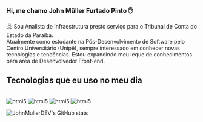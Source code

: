 ### Hi, me chamo John Müller Furtado Pinto ✋

🖧 Sou Analista de Infraestrutura presto serviço para o Tribunal de Conta do Estado da Paraíba.  
   Atualmente como estudante na Pós-Desenvolvimento de Software pelo Centro Universitário (Unipê), sempre interessado em conhecer novas tecnologias e tendências. Estou expandindo meu leque de conhecimentos para área de Desenvolvedor Front-end. 
 

## Tecnologias que eu uso no meu dia

<div style="display: inline_block"><br/>
<img aling="center" alt ="html5" src="https://img.shields.io/badge/HTML5-E34F26?style=for-the-badge&logo=html5&logoColor=white">
<img aling="center" alt ="html5" src="https://img.shields.io/badge/CSS3-1572B6?style=for-the-badge&logo=css3&logoColor=white">
<img aling="center" alt ="html5" src="https://img.shields.io/badge/JavaScript-F7DF1E?style=for-the-badge&logo=javascript&logoColor=black">
<img aling="center" alt ="html5" src="https://img.shields.io/badge/React-20232A?style=for-the-badge&logo=react&logoColor=61DAFB">
<div>
<div>

![JohnMullerDEV's GitHub stats](https://github-readme-stats.vercel.app/api?username=johnMullerdev&show_icons=true&theme=dracula)
